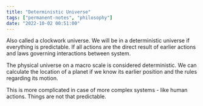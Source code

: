 ```yaml
---
title: "Deterministic Universe"
tags: ["permanent-notes", "philosophy"]
date: "2022-10-02 00:51:00"
---
```


Also called a clockwork universe. We will be in a deterministic universe if everything is predictable. If all actions are the direct result of earlier actions and laws governing interactions between system.

The physical universe on a macro scale is considered deterministic. We can calculate the location of a planet if we know its earlier position and the rules regarding its motion.

This is more complicated in case of more complex systems - like human actions. Things are not that predictable.

